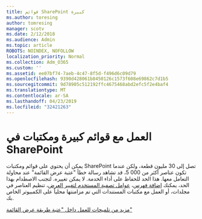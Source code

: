 ```yaml
---
title: قوائم SharePoint كبيرة
ms.author: toresing
author: tomresing
manager: scotv
ms.date: 2/12/2018
ms.audience: Admin
ms.topic: article
ROBOTS: NOINDEX, NOFOLLOW
localization_priority: Normal
ms.collection: Adm_O365
ms.custom: ''
ms.assetid: ee07bf74-7aeb-4c47-8f5d-f496d6c09d79
ms.openlocfilehash: 9390d428061b8450126c1573f608e69862c7d1b5
ms.sourcegitcommit: 9d78905c512192ffc4675468abd2efc5f2e4baf4
ms.translationtype: MT
ms.contentlocale: ar-SA
ms.lasthandoff: 04/23/2019
ms.locfileid: "32421263"
---
```

# <a name="work-with-large-lists-and-libraries-in-sharepoint"></a>العمل مع قوائم كبيرة ومكتبات في SharePoint

يمكن أن يحتوي على قوائم ومكتبات SharePoint تصل إلى 30 مليون قطعة، ولكن عندما تكون عناصر أكثر من 000 5، قد تشاهد رسالة خطأ "عتبة عرض القائمة" عند محاولة التعامل معها. هذا الحد للحفاظ على أداء الخدمة. لا يمكن تغييره. لتجنب الاصطدام بهذا الحد، يمكنك [إضافة فهرس](https://go.microsoft.com/fwlink/?linkid=867784)، [عوامل تصفية المستخدم لتغيير العرض](https://go.microsoft.com/fwlink/?linkid=867786)، تنظيم العناصر في مجلدات، أو العمل مع مكتبات المستندات التي تم مزامنتها محلياً على الكمبيوتر الخاص بك. 
  
[مزيد من تلميحات للعمل داخل "عتبة طريقة عرض القائمة"](https://go.microsoft.com/fwlink/?linkid=867787)
  

